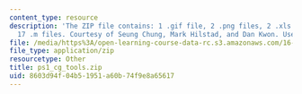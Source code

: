 ```yaml
---
content_type: resource
description: 'The ZIP file contains: 1 .gif file, 2 .png files, 2 .xls files, and
  17 .m files. Courtesy of Seung Chung, Mark Hilstad, and Dan Kwon. Used with permission.'
file: /media/https%3A/open-learning-course-data-rc.s3.amazonaws.com/16-851-satellite-engineering-fall-2003/8603d94f04b51951a60b74f9e8a65617_ps1_cg_tools.zip
file_type: application/zip
resourcetype: Other
title: ps1_cg_tools.zip
uid: 8603d94f-04b5-1951-a60b-74f9e8a65617
---
```

